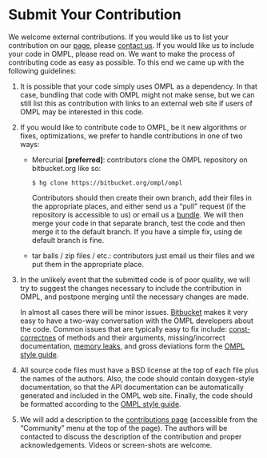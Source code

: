 # Submit Your Contribution

We welcome external contributions. If you would like us to list your contribution on our [page](thirdparty.html), please [contact us](contact.html). If you would like us to include your code in OMPL, please read on. We want to make the process of contributing code as easy as possible. To this end we came up with the following guidelines:

1. It is possible that your code simply uses OMPL as a dependency. In that case, bundling that code with OMPL might not make sense, but we can still list this as contribution with links to an external web site if users of OMPL may be interested in this code.

2. If you would like to contribute code to OMPL, be it new algorithms or fixes, optimizations, we prefer to handle contributions in one of two ways:

    - Mercurial <b>[preferred]</b>: contributors clone the OMPL repository on bitbucket.org like so:

          $ hg clone https://bitbucket.org/ompl/ompl

      Contributors should then create their own branch, add their files in the appropriate places, and either send us a “pull” request (if the repository is accessible to us) or email us a [bundle](http://www.selenic.com/mercurial/hg.1.html#bundle). We will then merge your code in that separate branch, test the code and then merge it to the default branch. If you have a simple fix, using de default branch is fine.
    - tar balls / zip files / etc.: contributors just email us their files and we put them in the appropriate place.

3. In the unlikely event that the submitted code is of poor quality, we will try to suggest the changes necessary to include the contribution in OMPL, and postpone merging until the necessary changes are made.

   In almost all cases there will be minor issues. [Bitbucket](https://bitbucket.org/ompl/ompl) makes it very easy to have a two-way conversation with the OMPL developers about the code. Common issues that are typically easy to fix include: [const-correctnes](http://en.wikipedia.org/wiki/Const-correctness) of methods and their arguments, missing/incorrect documentation, [memory leaks](http://en.wikipedia.org/wiki/Memory_leak), and gross deviations form the [OMPL style guide](styleGuide.html).

4. All source code files must have a BSD license at the top of each file plus the names of the authors. Also, the code should contain doxygen-style documentation, so that the API documentation can be automatically generated and included in the OMPL web site. Finally, the code should be formatted according to the [OMPL style guide](styleGuide.html).

5. We will add a description to the [contributions page](thirdparty.html) (accessible from the “Community” menu at the top of the page). The authors will be contacted to discuss the description of the contribution and proper acknowledgements. Videos or screen-shots are welcome.
